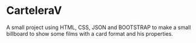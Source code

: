 # CarteleraV
A  small project using HTML, CSS, JSON and BOOTSTRAP to make a small billboard to show some films with a card format and his properties.
